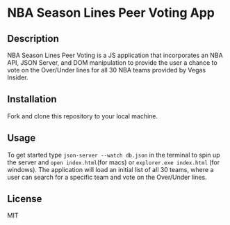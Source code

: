 # NBA Season Lines Peer Voting App

## Description
NBA Season Lines Peer Voting is a JS application that incorporates an NBA API, JSON Server, and DOM manipulation to provide the user a chance to vote on the Over/Under lines for all 30 NBA teams provided by Vegas Insider.

## Installation
Fork and clone this repository to your local machine.

## Usage
To get started type `json-server --watch db.json` in the terminal to spin up the server and `open index.html`(for macs) or `explorer.exe index.html` (for windows). The application will load an initial list of all 30 teams, where a user can search for a specific team and vote on the Over/Under lines.

## License
MIT